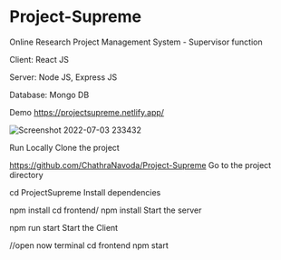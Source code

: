 # Project-Supreme
Online Research Project Management System  - Supervisor function

Client: React JS

Server: Node JS, Express JS

Database: Mongo DB

Demo
https://projectsupreme.netlify.app/


![Screenshot 2022-07-03 233432](https://user-images.githubusercontent.com/91416868/177051959-1aae01e6-e7aa-4b8d-b1fa-530b15caa29a.png)


Run Locally
Clone the project

https://github.com/ChathraNavoda/Project-Supreme
Go to the project directory

 cd ProjectSupreme
Install dependencies

  npm install
  cd frontend/
  npm install
Start the server

  npm run start
Start the Client

  //open now terminal
  cd frontend
  npm start
